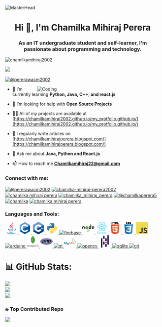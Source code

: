 ![MasterHead](https://sukhbinder.files.wordpress.com/2022/01/snow_banner_o.gif)

<h1 align="center">Hi 👋, I'm Chamilka Mihiraj Perera</h1>
<h3 align="center">As an IT undergraduate student and self-learner, I'm passionate about programming and technology.</h3>


<p align="left"> <img src="https://komarev.com/ghpvc/?username=chamilkamihiraj2002&label=Profile%20views&color=0e75b6&style=flat" alt="chamilkamihiraj2002" /> </p>

![](https://github-profile-trophy.vercel.app/?username=Chamilkamihiraj2002&theme=dracula&no-frame=false&no-bg=true&margin-w=4)

<p align="left"> <a href="https://twitter.com/@pererawacm2002" target="blank"><img src="https://img.shields.io/twitter/follow/@pererawacm2002?logo=twitter&style=for-the-badge" alt="@pererawacm2002" /></a> </p>
<img align="right" alt="Coding" width="400" src="https://miro.medium.com/v2/resize:fit:828/format:webp/1*VMmvImch6VU5pc2VktY1uw.gif">

- 🌱 I’m currently learning **Python, Java, C++, and react.js**

- 🤝 I’m looking for help with **Open Source Projects**

- 👨‍💻 All of my projects are available at [https://chamilkamihiraj2002.github.io/my_protfolio.github.io/](https://chamilkamihiraj2002.github.io/my_protfolio.github.io/)

- 📝 I regularly write articles on [https://chamilkamihirajperera.blogspot.com/](https://chamilkamihirajperera.blogspot.com/)

- 💬 Ask me about **Java, Python and React.js**

- 📫 How to reach me **Chamilkamihiraj22@gmail.com**

<h3 align="left">Connect with me:</h3>
<p align="left">
<a href="https://twitter.com/@pererawacm2002" target="blank"><img align="center" src="https://raw.githubusercontent.com/rahuldkjain/github-profile-readme-generator/master/src/images/icons/Social/twitter.svg" alt="@pererawacm2002" height="30" width="40" /></a>
<a href="https://linkedin.com/in/chamilka-mihiraj-perera2002" target="blank"><img align="center" src="https://raw.githubusercontent.com/rahuldkjain/github-profile-readme-generator/master/src/images/icons/Social/linked-in-alt.svg" alt="chamilka-mihiraj-perera2002" height="30" width="40" /></a>
<a href="https://fb.com/chamilka mihiraj perera" target="blank"><img align="center" src="https://raw.githubusercontent.com/rahuldkjain/github-profile-readme-generator/master/src/images/icons/Social/facebook.svg" alt="chamilka mihiraj perera" height="30" width="40" /></a>
<a href="https://instagram.com/chamilka_mihiraj_perera" target="blank"><img align="center" src="https://raw.githubusercontent.com/rahuldkjain/github-profile-readme-generator/master/src/images/icons/Social/instagram.svg" alt="chamilka_mihiraj_perera" height="30" width="40" /></a>
<a href="https://medium.com/@chamilkaperera5" target="blank"><img align="center" src="https://raw.githubusercontent.com/rahuldkjain/github-profile-readme-generator/master/src/images/icons/Social/medium.svg" alt="@chamilkaperera5" height="30" width="40" /></a>
<a href="https://www.codechef.com/users/chamilka" target="blank"><img align="center" src="https://cdn.jsdelivr.net/npm/simple-icons@3.1.0/icons/codechef.svg" alt="chamilka" height="30" width="40" /></a>
<a href="https://www.hackerrank.com/chamilka mihiraj perera" target="blank"><img align="center" src="https://raw.githubusercontent.com/rahuldkjain/github-profile-readme-generator/master/src/images/icons/Social/hackerrank.svg" alt="chamilka mihiraj perera" height="30" width="40" /></a>
</p>

<h3 align="left">Languages and Tools:</h3>
<p align="left"> 
  <a href="https://www.java.com" target="_blank" rel="noreferrer"> 
    <img src="https://raw.githubusercontent.com/devicons/devicon/master/icons/java/java-original.svg" alt="java" width="40" height="40"/> 
  </a> 
  <a href="https://www.cprogramming.com/" target="_blank" rel="noreferrer"> 
    <img src="https://raw.githubusercontent.com/devicons/devicon/master/icons/c/c-original.svg" alt="c" width="40" height="40"/> 
  </a> 
  <a href="https://www.w3schools.com/cpp/" target="_blank" rel="noreferrer"> 
    <img src="https://raw.githubusercontent.com/devicons/devicon/master/icons/cplusplus/cplusplus-original.svg" alt="cplusplus" width="40" height="40"/> 
  </a> 
  <a href="https://www.python.org" target="_blank" rel="noreferrer"> 
    <img src="https://raw.githubusercontent.com/devicons/devicon/master/icons/python/python-original.svg" alt="python" width="40" height="40"/> 
  </a> 
  <a href="https://firebase.google.com/" target="_blank" rel="noreferrer"> 
    <img src="https://www.vectorlogo.zone/logos/firebase/firebase-icon.svg" alt="firebase" width="40" height="40"/> 
  </a> 
  <a href="https://nodejs.org" target="_blank" rel="noreferrer"> 
    <img src="https://raw.githubusercontent.com/devicons/devicon/master/icons/nodejs/nodejs-original-wordmark.svg" alt="nodejs" width="40" height="40"/> 
  </a> 
  <a href="https://reactjs.org/" target="_blank" rel="noreferrer"> 
    <img src="https://raw.githubusercontent.com/devicons/devicon/master/icons/react/react-original-wordmark.svg" alt="react" width="40" height="40"/> 
  </a> 
  <a href="https://www.w3.org/html/" target="_blank" rel="noreferrer"> 
    <img src="https://raw.githubusercontent.com/devicons/devicon/master/icons/html5/html5-original-wordmark.svg" alt="html5" width="40" height="40"/> 
  </a> 
  <a href="https://www.w3schools.com/css/" target="_blank" rel="noreferrer"> 
    <img src="https://raw.githubusercontent.com/devicons/devicon/master/icons/css3/css3-original-wordmark.svg" alt="css3" width="40" height="40"/> 
  </a> 
  <a href="https://developer.mozilla.org/en-US/docs/Web/JavaScript" target="_blank" rel="noreferrer"> 
    <img src="https://raw.githubusercontent.com/devicons/devicon/master/icons/javascript/javascript-original.svg" alt="javascript" width="40" height="40"/> 
  </a> 
  <a href="https://www.arduino.cc/" target="_blank" rel="noreferrer"> 
    <img src="https://cdn.worldvectorlogo.com/logos/arduino-1.svg" alt="arduino" width="40" height="40"/> 
  </a> 
  <a href="https://www.mongodb.com/" target="_blank" rel="noreferrer"> 
    <img src="https://raw.githubusercontent.com/devicons/devicon/master/icons/mongodb/mongodb-original-wordmark.svg" alt="mongodb" width="40" height="40"/> 
  </a> 
  <a href="https://www.php.net" target="_blank" rel="noreferrer"> 
    <img src="https://raw.githubusercontent.com/devicons/devicon/master/icons/php/php-original.svg" alt="php" width="40" height="40"/> 
  </a> 
  <a href="https://www.qt.io/" target="_blank" rel="noreferrer"> 
    <img src="https://upload.wikimedia.org/wikipedia/commons/0/0b/Qt_logo_2016.svg" alt="qt" width="40" height="40"/> 
  </a> 
  <a href="https://www.mysql.com/" target="_blank" rel="noreferrer"> 
    <img src="https://raw.githubusercontent.com/devicons/devicon/master/icons/mysql/mysql-original-wordmark.svg" alt="mysql" width="40" height="40"/> 
  </a> 
  <a href="https://opencv.org/" target="_blank" rel="noreferrer"> 
    <img src="https://www.vectorlogo.zone/logos/opencv/opencv-icon.svg" alt="opencv" width="40" height="40"/> 
  </a> 
  <a href="https://pandas.pydata.org/" target="_blank" rel="noreferrer"> 
    <img src="https://raw.githubusercontent.com/devicons/devicon/2ae2a900d2f041da66e950e4d48052658d850630/icons/pandas/pandas-original.svg" alt="pandas" width="40" height="40"/> 
  </a> 
  <a href="https://www.sqlite.org/" target="_blank" rel="noreferrer"> 
    <img src="https://www.vectorlogo.zone/logos/sqlite/sqlite-icon.svg" alt="sqlite" width="40" height="40"/> 
  </a> 
  <a href="https://git-scm.com/" target="_blank" rel="noreferrer"> 
    <img src="https://www.vectorlogo.zone/logos/git-scm/git-scm-icon.svg" alt="git" width="40" height="40"/> 
  </a> 
</p>

# 📊 GitHub Stats:
![](https://github-readme-stats.vercel.app/api?username=Chamilkamihiraj2002&theme=dark&hide_border=false&include_all_commits=true&count_private=true)<br/>
![](https://github-readme-streak-stats.herokuapp.com/?user=Chamilkamihiraj2002&theme=dark&hide_border=false)<br/>
![](https://github-readme-stats.vercel.app/api/top-langs/?username=Chamilkamihiraj2002&theme=dark&hide_border=false&include_all_commits=true&count_private=true&layout=compact)


### 🔝 Top Contributed Repo
![](https://github-contributor-stats.vercel.app/api?username=Chamilkamihiraj2002&limit=5&theme=dracula&combine_all_yearly_contributions=true)
